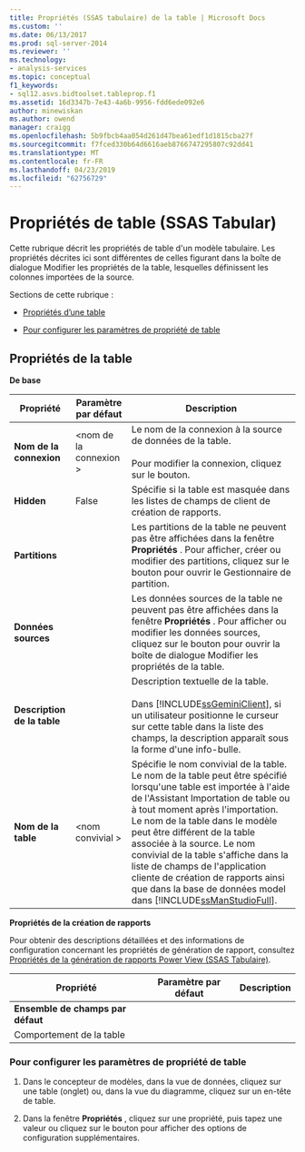 ```yaml
---
title: Propriétés (SSAS tabulaire) de la table | Microsoft Docs
ms.custom: ''
ms.date: 06/13/2017
ms.prod: sql-server-2014
ms.reviewer: ''
ms.technology:
- analysis-services
ms.topic: conceptual
f1_keywords:
- sql12.asvs.bidtoolset.tableprop.f1
ms.assetid: 16d3347b-7e43-4a6b-9956-fdd6ede092e6
author: minewiskan
ms.author: owend
manager: craigg
ms.openlocfilehash: 5b9fbcb4aa054d261d47bea61edf1d1815cba27f
ms.sourcegitcommit: f7fced330b64d6616aeb8766747295807c92dd41
ms.translationtype: MT
ms.contentlocale: fr-FR
ms.lasthandoff: 04/23/2019
ms.locfileid: "62756729"
---
```

# <a name="table-properties-ssas-tabular"></a>Propriétés de table (SSAS Tabular)
  Cette rubrique décrit les propriétés de table d'un modèle tabulaire. Les propriétés décrites ici sont différentes de celles figurant dans la boîte de dialogue Modifier les propriétés de la table, lesquelles définissent les colonnes importées de la source.  
  
 Sections de cette rubrique :  
  
-   [Propriétés d’une table](#bkmk_properties)  
  
-   [Pour configurer les paramètres de propriété de table](#bkmk_config_prop)  
  
##  <a name="bkmk_properties"></a> Propriétés de la table  
 **De base**  
  
|Propriété|Paramètre par défaut|Description|  
|--------------|---------------------|-----------------|  
|**Nom de la connexion**|\<nom de la connexion >|Le nom de la connexion à la source de données de la table.<br /><br /> Pour modifier la connexion, cliquez sur le bouton.|  
|**Hidden**|False|Spécifie si la table est masquée dans les listes de champs de client de création de rapports.|  
|**Partitions**||Les partitions de la table ne peuvent pas être affichées dans la fenêtre **Propriétés** . Pour afficher, créer ou modifier des partitions, cliquez sur le bouton pour ouvrir le Gestionnaire de partition.|  
|**Données sources**||Les données sources de la table ne peuvent pas être affichées dans la fenêtre **Propriétés** . Pour afficher ou modifier les données sources, cliquez sur le bouton pour ouvrir la boîte de dialogue Modifier les propriétés de la table.|  
|**Description de la table**||Description textuelle de la table.<br /><br /> Dans [!INCLUDE[ssGeminiClient](../../includes/ssgeminiclient-md.md)], si un utilisateur positionne le curseur sur cette table dans la liste des champs, la description apparaît sous la forme d'une info-bulle.|  
|**Nom de la table**|\<nom convivial >|Spécifie le nom convivial de la table. Le nom de la table peut être spécifié lorsqu'une table est importée à l'aide de l'Assistant Importation de table ou à tout moment après l'importation. Le nom de la table dans le modèle peut être différent de la table associée à la source. Le nom convivial de la table s'affiche dans la liste de champs de l'application cliente de création de rapports ainsi que dans la base de données model dans [!INCLUDE[ssManStudioFull](../../includes/ssmanstudiofull-md.md)].|  
  
 **Propriétés de la création de rapports**  
  
 Pour obtenir des descriptions détaillées et des informations de configuration concernant les propriétés de génération de rapport, consultez [Propriétés de la génération de rapports Power View &#40;SSAS Tabulaire&#41;](properties-ssas-tabular.md).  
  
|Propriété|Paramètre par défaut|Description|  
|--------------|---------------------|-----------------|  
|**Ensemble de champs par défaut**|||  
|Comportement de la table|||  
  
###  <a name="bkmk_config_prop"></a> Pour configurer les paramètres de propriété de table  
  
1.  Dans le concepteur de modèles, dans la vue de données, cliquez sur une table (onglet) ou, dans la vue du diagramme, cliquez sur un en-tête de table.  
  
2.  Dans la fenêtre **Propriétés** , cliquez sur une propriété, puis tapez une valeur ou cliquez sur le bouton pour afficher des options de configuration supplémentaires.  
  
  
